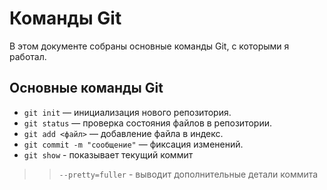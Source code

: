 # Команды Git

В этом документе собраны основные команды Git, с которыми я работал.  

## Основные команды Git

- `git init` — инициализация нового репозитория.
- `git status` — проверка состояния файлов в репозитории.
- `git add <файл>` — добавление файла в индекс.
- `git commit -m "сообщение"` — фиксация изменений.
- `git show` - показывает текущий коммит
>> `--pretty=fuller` - выводит дополнительные детали коммита
